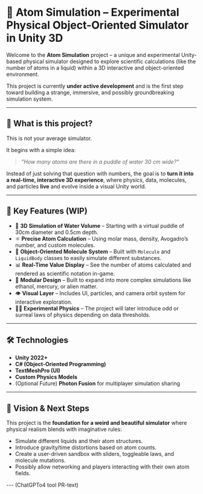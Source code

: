 # 🧬 Atom Simulation – Experimental Physical Object-Oriented Simulator in Unity 3D

Welcome to the **Atom Simulation** project – a unique and experimental Unity-based physical simulator designed to explore scientific calculations (like the number of atoms in a liquid) within a 3D interactive and object-oriented environment.

This project is currently **under active development** and is the first step toward building a strange, immersive, and possibly groundbreaking simulation system.

---

## 🚀 What is this project?

This is not your average simulator.

It begins with a simple idea:  
> *"How many atoms are there in a puddle of water 30 cm wide?"*

Instead of just solving that question with numbers, the goal is to **turn it into a real-time, interactive 3D experience**, where physics, data, molecules, and particles **live** and evolve inside a visual Unity world.

---

## 🧩 Key Features (WIP)

- 🌊 **3D Simulation of Water Volume** – Starting with a virtual puddle of 30cm diameter and 0.5cm depth.
- ⚛️ **Precise Atom Calculation** – Using molar mass, density, Avogadro’s number, and custom molecules.
- 🧠 **Object-Oriented Molecule System** – Built with `Molecule` and `LiquidBody` classes to easily simulate different substances.
- 📊 **Real-Time Value Display** – See the number of atoms calculated and rendered as scientific notation in-game.
- 🧪 **Modular Design** – Built to expand into more complex simulations like ethanol, mercury, or alien matter.
- 👁️ **Visual Layer** – Includes UI, particles, and camera orbit system for interactive exploration.
- 🧙‍♂️ **Experimental Physics** – The project will later introduce odd or surreal laws of physics depending on data thresholds.

---

## 🛠 Technologies

- **Unity 2022+**
- **C# (Object-Oriented Programming)**
- **TextMeshPro (UI)**
- **Custom Physics Models**
- (Optional Future) **Photon Fusion** for multiplayer simulation sharing

---

## 🔮 Vision & Next Steps

This project is the **foundation for a weird and beautiful simulator** where physical realism blends with imaginative rules:

- Simulate different liquids and their atom structures.
- Introduce gravity/time distortions based on atom counts.
- Create a user-driven sandbox with sliders, toggleable laws, and molecule mutations.
- Possibly allow networking and players interacting with their own atom fields.

--- (ChatGPTo4 tool PR-text)
